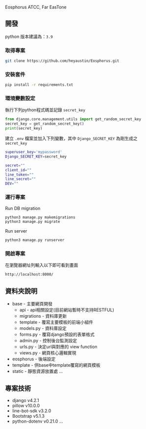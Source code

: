 Eosphorus
ATCC, Far EasTone


## 開發
python 版本建議為：`3.9`

### 取得專案

```bash
git clone https://github.com/heyaustin/Eosphorus.git
```

### 安裝套件

```bash
pip install -r requirements.txt
```

### 環境變數設定

執行下列python程式碼並記錄 `secret_key`
```python
from django.core.management.utils import get_random_secret_key
secret_key = get_random_secret_key()
print(secret_key)
```

建立 `.env` 檔案並加入下列變數，其中 `Django_SECRET_KEY` 為剛生成之 `secret_key`
```bash
superuser_key='mypassword'
Django_SECRET_KEY=secret_key

secret=""
client_id=""
line_token=""
line_secret=""
DEV=""
```

### 運行專案

Run DB migration
```bash
python3 manage.py makemigrations
python3 manage.py migrate
```
Run server
```bash
python3 manage.py runserver
```

### 開啟專案

在瀏覽器網址列輸入以下即可看到畫面

```bash
http://localhost:8000/
```

## 資料夾說明

- base - 主要網頁開發
  - api - api相關設定(目前網站暫時不支持RESTFUL)
  - migrations - 資料庫更新
  - template - 覆寫主要模板的前端小組件
  - models.py - 資料庫設定
  - forms.py - 覆寫django預設的表單格式
  - admin.py - 控制後台監測設定
  - urls.py - 決定url與對應的 view function
  - views.py - 網頁核心邏輯實現
- eosphorus - 後端設定
- template - 供base中template覆寫的網頁模板
- static - 靜態資源放置處
...

## 專案技術

- django v4.2.1
- pillow v10.0.0
- line-bot-sdk v3.2.0
- Bootstrap v5.1.3
- python-dotenv v0.21.0
...
